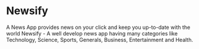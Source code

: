 # Newsify
A News App provides news on your click and keep you up-to-date with the world
Newsify - A well develop news app having many categories like Technology, Science, Sports, Generals, Business, Entertainment and Health.

